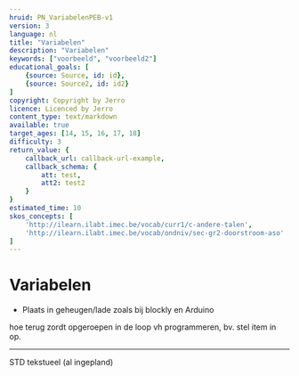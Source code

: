 ```yaml
---
hruid: PN_VariabelenPEB-v1
version: 3
language: nl
title: "Variabelen"
description: "Variabelen"
keywords: ["voorbeeld", "voorbeeld2"]
educational_goals: [
    {source: Source, id: id}, 
    {source: Source2, id: id2}
]
copyright: Copyright by Jerro
licence: Licenced by Jerro
content_type: text/markdown
available: true
target_ages: [14, 15, 16, 17, 18]
difficulty: 3
return_value: {
    callback_url: callback-url-example,
    callback_schema: {
        att: test,
        att2: test2
    }
}
estimated_time: 10
skos_concepts: [
    'http://ilearn.ilabt.imec.be/vocab/curr1/c-andere-talen', 
    'http://ilearn.ilabt.imec.be/vocab/ondniv/sec-gr2-doorstroom-aso'
]
---
```

# Variabelen
- Plaats in geheugen/lade zoals bij blockly en Arduino

hoe terug zordt opgeroepen in de loop vh programmeren, bv. stel item in op.

---
STD tekstueel
(al ingepland)